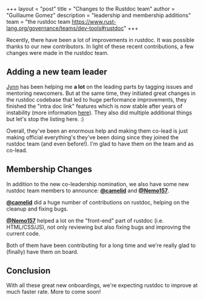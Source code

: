 +++
layout = "post"
title = "Changes to the Rustdoc team"
author = "Guillaume Gomez"
description = "leadership and membership additions"
team = "the rustdoc team <https://www.rust-lang.org/governance/teams/dev-tools#rustdoc>"
+++

Recently, there have been a lot of improvements in rustdoc. It was possible thanks to our new contributors. In light of these recent contributions, a few changes were made in the rustdoc team.

## Adding a new team leader

[Jynn](https://github.com/jyn514) has been helping me **a lot** on the leading parts by tagging issues and mentoring newcomers. But at the same time, they initiated great changes in the rustdoc codebase that led to huge performance improvements, they finished the "intra doc link" features which is now stable after years of instability (more information [here](https://doc.rust-lang.org/rustdoc/write-documentation/linking-to-items-by-name.html)). They also did multiple additional things but let's stop the listing here. :)

Overall, they've been an enormous help and making them co-lead is just making official everything's they've been doing since they joined the rustdoc team (and even before!). I'm glad to have them on the team and as co-lead.

## Membership Changes

In addition to the new co-leadership nomination, we also have some new rustdoc team members to announce: [**@camelid**] and [**@Nemo157**].

[**@camelid**] did a huge number of contributions on rustdoc, helping on the cleanup and fixing bugs.

[**@Nemo157**] helped a lot on the "front-end" part of rustdoc (i.e. HTML/CSS/JS), not only reviewing but also fixing bugs and improving the current code.

Both of them have been contributing for a long time and we're really glad to (finally) have them on board.

## Conclusion

With all these great new onboardings, we're expecting rustdoc to improve at much faster rate. More to come soon!

[**@camelid**]: https://github.com/camelid
[**@Nemo157**]: https://github.com/Nemo157
